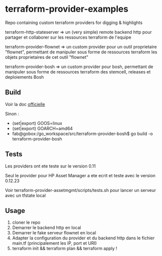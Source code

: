 # terraform-provider-examples
Repo containing custom terraform providers for digging &amp; highlights

terraform-http-stateserver => un (very simple) remote backend http pour partager et collaborer sur les ressources terraform de l'equipe

terraform-provider-flownet => un custom provider pour un outil proprietaire "flownet", permettant de manipuler sous forme de ressources terraform les objets proprietaires de cet outil "flownet"

terraform-provider-bosh => un custom provider pour bosh, permettant de manipuler sous forme de ressources terraform des stemcell, releases et deploiements Bosh

## Build ##

Voir la doc [officielle ](https://golang.org/cmd/go/#hdr-Compile_packages_and_dependencies)

Sinon :

- (set|export) GOOS=linux
- (set|export) GOARCH=amd64
- fab@gobox:/go_workspace/src/terraform-provider-bosh$ go build -o terraform-provider-bosh

## Tests ##

Les providers ont ete teste sur le version 0.11

Seul le provider pour HP Asset Manager a ete ecrit et teste avec le version 0.12.23

Voir terraform-provider-assetmgmt/scripts/tests.sh pour lancer un serveur avec un tfstate local

## Usage ##

1. cloner le repo
2. Demarrer le backend http en local
3. Demarrer le fake serveur flownet en local
4. Adapter la configuration du provider et du backend http dans le fichier main.tf (principalement les IP, port et URI)
5. terraform init && terraform plan && terraform apply !

